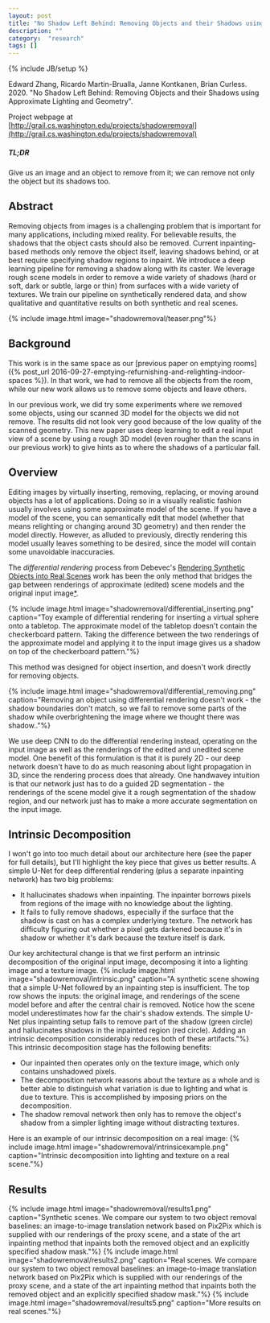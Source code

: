 ```yaml
---
layout: post
title: "No Shadow Left Behind: Removing Objects and their Shadows using Approximate Lighting and Geometry"
description: ""
category:  "research"
tags: []
---
```

{% include JB/setup %}

Edward Zhang, Ricardo Martin-Brualla, Janne Kontkanen, Brian Curless. 2020.  "No Shadow Left Behind: Removing Objects and their Shadows using Approximate Lighting and Geometry".

Project webpage at [http://grail.cs.washington.edu/projects/shadowremoval](http://grail.cs.washington.edu/projects/shadowremoval)

##### TL;DR #####
Give us an image and an object to remove from it; we can remove not only the object but its shadows too.

## Abstract ##
Removing objects from images is a challenging problem that is important for many applications, including mixed reality. For believable results, the shadows that the object casts should also be removed. Current inpainting-based methods only remove the object itself, leaving shadows behind, or at best require specifying shadow regions to inpaint. We introduce a deep learning pipeline for removing a shadow along with its caster. We leverage rough scene models in order to remove a wide variety of shadows (hard or soft, dark or subtle, large or thin) from surfaces with a wide variety of textures. We train our pipeline on synthetically rendered data, and show qualitative and quantitative results on both synthetic and real scenes.

{% include image.html image="shadowremoval/teaser.png"%}

## Background ##
This work is in the same space as our [previous paper on emptying rooms]({% post_url 2016-09-27-emptying-refurnishing-and-relighting-indoor-spaces %}).
In that work, we had to remove all the objects from the room, while our new work allows us to remove some objects and leave others.

In our previous work, we did try some experiments where we removed some objects, using our scanned 3D model for the objects we did not remove. The
results did not look very good because of the low quality of the scanned geometry.
This new paper uses deep learning to edit a real input view of a scene by using a rough 3D model (even rougher than the scans in our previous work) to give
hints as to where the shadows of a particular fall.

## Overview ##
Editing images by virtually inserting, removing, replacing, or moving around objects has a lot of applications. Doing so in a visually realistic fashion usually involves
using some approximate model of the scene. If you have a model of the scene, you can semantically edit that model (whether that means relighting or changing around 3D geometry)
and then render the model directly. However, as alluded to previously, directly rendering this model usually leaves something to be desired, since the model will contain
some unavoidable inaccuracies.

The *differential rendering* process from Debevec's [Rendering Synthetic Objects into Real Scenes](https://www.pauldebevec.com/Research/IBL/) work
has been the only method that bridges the gap between renderings of approximate (edited) scene models and the original input image<a data-toggle='tooltip' data-placement='bottom' title="Recent neural rerendering methods do try to approach this in a general image-to-image translation way. However these are more in the vein of style transfer and don't try to reason about shadows or light propagation." href='#'>\*</a>. 
<script type='text/javascript'>
$(function () {
  $('[data-toggle="tooltip"]').tooltip()
})
</script>

{% include image.html image="shadowremoval/differential_inserting.png" caption="Toy example of differential rendering for inserting a virtual sphere onto a tabletop. The approximate model of the tabletop doesn't contain the checkerboard pattern. Taking the difference between the two renderings of the approximate model and applying it to the input image gives us a shadow on top of the checkerboard pattern."%}

This method was designed for object insertion, and doesn't work directly for removing objects.

{% include image.html image="shadowremoval/differential_removing.png" caption="Removing an object using differential rendering doesn't work - the shadow boundaries don't match, so we fail to remove some parts of the shadow while overbrightening the image where we thought there was shadow.."%}

We use deep CNN to do the differential rendering instead, operating on the input image as well as the renderings of the edited and unedited scene model.
One benefit of this formulation is that it is purely 2D - our deep network doesn't have to do as much reasoning about light propagation in 3D, since the
rendering process does that already. One handwavey intuition is that our network just has to do a guided 2D segmentation - the renderings of the scene model
give it a rough segmentation of the shadow region, and our network just has to make a more accurate segmentation on the input image.

## Intrinsic Decomposition ##
I won't go into too much detail about our architecture here (see the paper for full details), but I'll highlight the key piece that gives us better results.
A simple U-Net for deep differential rendering (plus a separate inpainting network) has two big problems:

- It hallucinates shadows when inpainting. The inpainter borrows pixels from regions of the image with no knowledge about the lighting.
- It fails to fully remove shadows, especially if the surface that the shadow is cast on has a complex underlying texture. The network has difficulty
  figuring out whether a pixel gets darkened because it's in shadow or whether it's dark because the texture itself is dark.

Our key architectural change is that we first perform an intrinsic decomposition of the original input image, decomposing it into a lighting image and a texture image.
  {% include image.html image="shadowremoval/intrinsic.png" caption="A synthetic scene showing that a simple U-Net followed by an inpainting step is insufficient. The top row shows the inputs: the original image, and renderings of the scene model before and after the central chair is removed. Notice how the scene model underestimates how far the chair's shadow extends. The simple U-Net plus inpainting setup fails to remove part of the shadow (green circle) and hallucinates shadows in the inpainted region (red circle). Adding an intrinsic decomposition considerably reduces both of these artifacts."%}
This intrinsic decomposition stage has the following benefits:

- Our inpainted then operates only on the texture image, which only contains unshadowed pixels.
- The decomposition network reasons about the texture as a whole and is better able to distinguish what variation is due to lighting and what is due to texture. This
  is accomplished by imposing priors on the decomposition.
- The shadow removal network then only has to remove the object's shadow from a simpler lighting image without distracting textures.

Here is an example of our intrinsic decomposition on a real image:
  {% include image.html image="shadowremoval/intrinsicexample.png" caption="Intrinsic decomposition into lighting and texture on a real scene."%}

## Results ##
  {% include image.html image="shadowremoval/results1.png" caption="Synthetic scenes. We compare our system to two object removal baselines: an image-to-image translation network based on Pix2Pix which is supplied with our renderings of the proxy scene, and a state of the art inpainting method that inpaints both the removed object and an explicitly specified shadow mask."%}
  {% include image.html image="shadowremoval/results2.png" caption="Real scenes. We compare our system to two object removal baselines: an image-to-image translation network based on Pix2Pix which is supplied with our renderings of the proxy scene, and a state of the art inpainting method that inpaints both the removed object and an explicitly specified shadow mask."%}
  {% include image.html image="shadowremoval/results5.png" caption="More results on real scenes."%}
